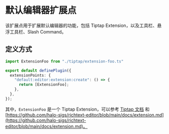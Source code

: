 # 默认编辑器扩展点

该扩展点用于扩展默认编辑器的功能，包括 Tiptap Extension，以及工具栏、悬浮工具栏、Slash Command。

## 定义方式

```ts
import ExtensionFoo from "./tiptap/extension-foo.ts"

export default definePlugin({
  extensionPoints: {
    "default:editor:extension:create": () => {
      return [ExtensionFoo];
    },
  },
});
```

其中，`ExtensionFoo` 是一个 Tiptap Extension，可以参考 [Tiptap 文档](https://tiptap.dev/) 和 [https://github.com/halo-sigs/richtext-editor/blob/main/docs/extension.md](https://github.com/halo-sigs/richtext-editor/blob/main/docs/extension.md)。
